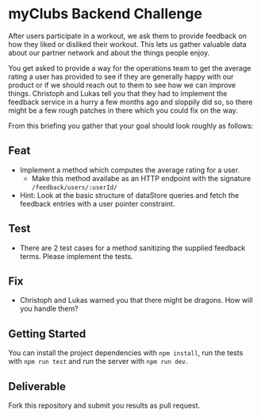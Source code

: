 # myClubs Backend Challenge

After users participate in a workout, we ask them to provide feedback on how they liked or disliked their workout. This lets us gather valuable data about our partner network and about the things people enjoy.

You get asked to provide a way for the operations team to get the average rating a user has provided to see if they are generally happy with our product or if we should reach out to them to see how we can improve things. Christoph and Lukas tell you that they had to implement the feedback service in a hurry a few months ago and sloppily did so, so there might be a few rough patches in there which you could fix on the way.

From this briefing you gather that your goal should look roughly as follows:

## Feat

* Implement a method which computes the average rating for a user.
  * Make this method availabe as an HTTP endpoint with the signature `/feedback/users/:userId/`
* Hint: Look at the basic structure of dataStore queries and fetch the feedback entries with a user pointer constraint.

## Test

* There are 2 test cases for a method sanitizing the supplied feedback terms. Please implement the tests.

## Fix

* Christoph and Lukas warned you that there might be dragons. How will you handle them?

## Getting Started

You can install the project dependencies with `npm install`, run the tests with `npm run test` and run the server with `npm run dev`.

## Deliverable

Fork this repository and submit you results as pull request. 
